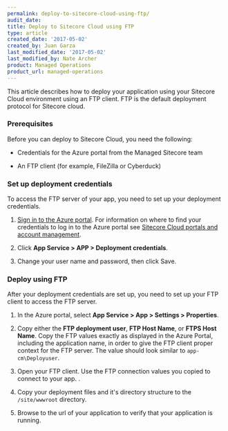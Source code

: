 ```yaml
---
permalink: deploy-to-sitecore-cloud-using-ftp/
audit_date:
title: Deploy to Sitecore Cloud using FTP
type: article
created_date: '2017-05-02'
created_by: Juan Garza
last_modified_date: '2017-05-02'
last_modified_by: Nate Archer
product: Managed Operations
product_url: managed-operations
---
```


This article describes how to deploy your application using your Sitecore Cloud environment using an FTP client. FTP is the default deployment protocol for Sitecore cloud.

### Prerequisites

Before you can deploy to Sitecore Cloud, you need the following:

- Credentials for the Azure portal from the Managed Sitecore team

- An FTP client (for example, FileZilla or Cyberduck)

### Set up deployment credentials

To access the FTP server of your app, you need to set up your deployment credentials.

1. [Sign in to the Azure portal](https://portal.azure.com/). For information on where to find your credentials to log in to the Azure portal see [Sitecore Cloud portals and account management](/how-to/sitecore-cloud-portals-and-account-management/).

2. Click **App Service > APP > Deployment credentials**.

3. Change your user name and password, then click Save.

### Deploy using FTP

After your deployment credentials are set up, you need to set up your FTP client to access the FTP server.

1. In the Azure portal, select **App Service > App > Settings > Properties**.

2. Copy either the **FTP deployment user**, **FTP Host Name**, or **FTPS Host Name**. Copy the FTP values exactly as displayed in the Azure Portal, including the application name, in order to give the FTP client proper context for the FTP server. The value should look similar to `app-cm\Deployuser`.

3. Open your FTP client. Use the FTP connection values you copied to connect to your app. <!---Need more instructions for this--->.

4. Copy your deployment files and it's directory structure to the `/site/wwwroot` directory.

5. Browse to the url of your application to verify that your application is running. <!---Might need more information here--->
